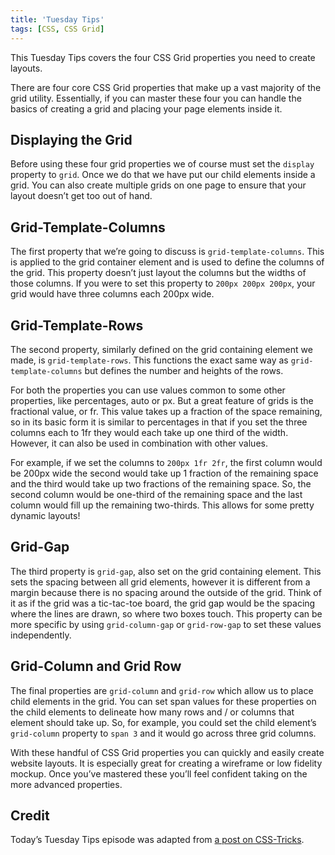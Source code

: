```yaml
---
title: 'Tuesday Tips'
tags: [CSS, CSS Grid]
---
```


This Tuesday Tips covers the four CSS Grid properties you need to create layouts.

There are four core CSS Grid properties that make up a vast majority of the grid utility. Essentially, if you can master these four you can handle the basics of creating a grid and placing your page elements inside it.

## Displaying the Grid

Before using these four grid properties we of course must set the ``display`` property to ``grid``. Once we do that we have put our child elements inside a grid. You can also create multiple grids on one page to ensure that your layout doesn’t get too out of hand.

## Grid-Template-Columns

The first property that we’re going to discuss is ``grid-template-columns``. This is applied to the grid container element and is used to define the columns of the grid. This property doesn’t just layout the columns but the widths of those columns. If you were to set this property to ``200px 200px 200px``, your grid would have three columns each 200px wide.

## Grid-Template-Rows

The second property, similarly defined on the grid containing element we made, is ``grid-template-rows``. This functions the exact same way as ``grid-template-columns`` but defines the number and heights of the rows.

For both the properties you can use values common to some other properties, like percentages, auto or px. But a great feature of grids is the fractional value, or fr. This value takes up a fraction of the space remaining, so in its basic form it is similar to percentages in that if you set the three columns each to 1fr they would each take up one third of the width. However, it can also be used in combination with other values.

For example, if we set the columns to ``200px 1fr 2fr``, the first column would be 200px wide the second would take up 1 fraction of the remaining space and the third would take up two fractions of the remaining space. So, the second column would be one-third of the remaining space and the last column would fill up the remaining two-thirds. This allows for some pretty dynamic layouts!

## Grid-Gap

The third property is ``grid-gap``, also set on the grid containing element. This sets the spacing between all grid elements, however it is different from a margin because there is no spacing around the outside of the grid. Think of it as if the grid was a tic-tac-toe board, the grid gap would be the spacing where the lines are drawn, so where two boxes touch. This property can be more specific by using ``grid-column-gap`` or ``grid-row-gap`` to set these values independently.

## Grid-Column and Grid Row

The final properties are ``grid-column`` and ``grid-row`` which allow us to place child elements in the grid. You can set span values for these properties on the child elements to delineate how many rows and / or columns that element should take up. So, for example, you could set the child element’s ``grid-column`` property to ``span 3`` and it would go across three grid columns.

With these handful of CSS Grid properties you can quickly and easily create website layouts. It is especially great for creating a wireframe or low fidelity mockup. Once you’ve mastered these you’ll feel confident taking on the more advanced properties.

## Credit

Today’s Tuesday Tips episode was adapted from [a post on CSS-Tricks](https://css-tricks.com/4-css-grid-properties-and-one-value-for-most-of-your-layout-needs/).